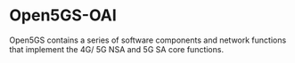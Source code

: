# Open5GS-OAI
Open5GS contains a series of software components and network functions that implement the 4G/ 5G NSA and 5G SA core functions.
